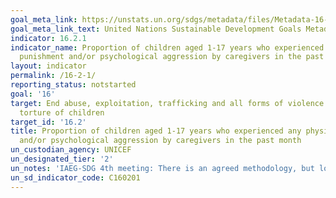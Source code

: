 ```yaml
---
goal_meta_link: https://unstats.un.org/sdgs/metadata/files/Metadata-16-02-01.pdf
goal_meta_link_text: United Nations Sustainable Development Goals Metadata (pdf 1361kB)
indicator: 16.2.1
indicator_name: Proportion of children aged 1-17 years who experienced any physical
  punishment and/or psychological aggression by caregivers in the past month
layout: indicator
permalink: /16-2-1/
reporting_status: notstarted
goal: '16'
target: End abuse, exploitation, trafficking and all forms of violence against and
  torture of children
target_id: '16.2'
title: Proportion of children aged 1-17 years who experienced any physical punishment
  and/or psychological aggression by caregivers in the past month
un_custodian_agency: UNICEF
un_designated_tier: '2'
un_notes: 'IAEG-SDG 4th meeting: There is an agreed methodology, but low data availability'
un_sd_indicator_code: C160201
---
```

